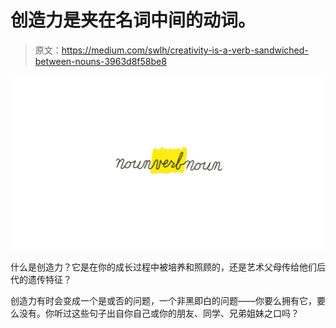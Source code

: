 # 创造力是夹在名词中间的动词。

> 原文：<https://medium.com/swlh/creativity-is-a-verb-sandwiched-between-nouns-3963d8f58be8>

![](img/05b1c15c9542c89377e49add34330bad.png)

什么是创造力？它是在你的成长过程中被培养和照顾的，还是艺术父母传给他们后代的遗传特征？

创造力有时会变成一个是或否的问题，一个非黑即白的问题——你要么拥有它，要么没有。你听过这些句子出自你自己或你的朋友、同学、兄弟姐妹之口吗？